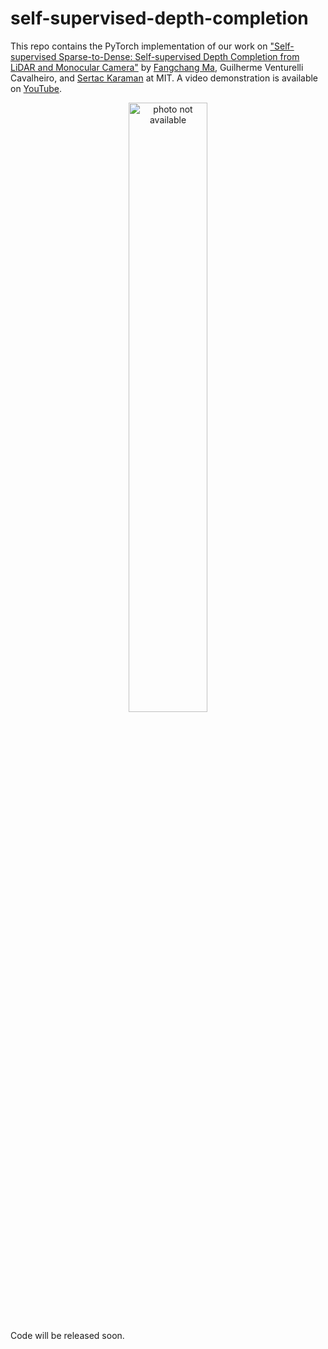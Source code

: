# self-supervised-depth-completion

This repo contains the PyTorch implementation of our work on ["Self-supervised Sparse-to-Dense:  Self-supervised Depth Completion from LiDAR and Monocular Camera"](https://arxiv.org/pdf/1807.00275.pdf) by [Fangchang Ma](http://www.mit.edu/~fcma/), Guilherme Venturelli Cavalheiro, and [Sertac Karaman](http://karaman.mit.edu/) at MIT. A video demonstration is available on [YouTube](https://youtu.be/bGXfvF261pc).

<p align="center">
	<img src="https://j.gifs.com/rRrOW4.gif" alt="photo not available" height="50%">
</p>

Code will be released soon. 